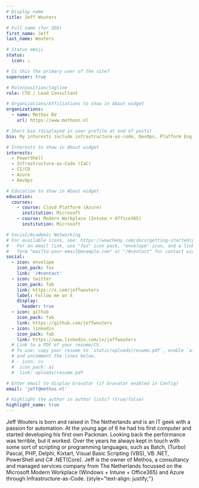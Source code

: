 ```yaml
---
# Display name
title: Jeff Wouters

# Full name (for SEO)
first_name: Jeff
last_name: Wouters

# Status emoji
status:
  icon: ☕️

# Is this the primary user of the site?
superuser: true

# Role/position/tagline
role: CTO / Lead Consultant

# Organizations/Affiliations to show in About widget
organizations:
  - name: Methos BV
    url: https://www.methosn.nl

# Short bio (displayed in user profile at end of posts)
bio: My interests include infrastructure-as-code, DevOps, Platform Engineering, CI/CD and PowerShell.

# Interests to show in About widget
interests:
  - PowerShell
  - Infrastructure-as-Code (IaC)
  - CI/CD
  - Azure
  - DevOps

# Education to show in About widget
education:
  courses:
    - course: Cloud Platform (Azure) 
      institution: Microsoft
    - course: Modern Workplace (Intune + Office365)
      institution: Microsoft

# Social/Academic Networking
# For available icons, see: https://wowchemy.com/docs/getting-started/page-builder/#icons
#   For an email link, use "fas" icon pack, "envelope" icon, and a link in the
#   form "mailto:your-email@example.com" or "/#contact" for contact widget.
social:
  - icon: envelope
    icon_pack: fas
    link: '/#contact'
  - icon: twitter
    icon_pack: fab
    link: https://x.com/jeffwouters
    label: Follow me on X
    display:
      header: true
  - icon: github
    icon_pack: fab
    link: https://github.com/jeffwouters
  - icon: linkedin
    icon_pack: fab
    link: https://www.linkedin.com/in/jeffwouters
  # Link to a PDF of your resume/CV.
  # To use: copy your resume to `static/uploads/resume.pdf`, enable `ai` icons in `params.yaml`,
  # and uncomment the lines below.
  # - icon: cv
  #  icon_pack: ai
  #  link: uploads/resume.pdf

# Enter email to display Gravatar (if Gravatar enabled in Config)
email: 'jeff@methos.nl'

# Highlight the author in author lists? (true/false)
highlight_name: true
---
```


Jeff Wouters is born and raised in The Netherlands and is an IT geek with a passion for automation. At the young age of 6 he had his first computer and started developing his first own Packman. Looking back the performance was terrible, but it worked. Over the years he always kept in touch with some sort of scripting or programming languages, such as Batch, (Turbo) Pascal, PHP, Delphi, Kixtart, Visual Basic Scripting (VBS), VB .NET, PowerShell and C# .NET(Core). Jeff is the owner of Methos, a consultancy and managed services company from The Netherlands focussed on the Microsoft Modern Workplace (Windows + Intune + Office365) and Azure through Infrastructure-as-Code.
{style="text-align: justify;"}
